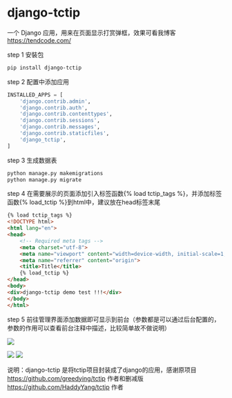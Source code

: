 # django-tctip
一个 Django 应用，用来在页面显示打赏弹框，效果可看我博客 https://tendcode.com/

step 1
安裝包
```bash
pip install django-tctip
```

step 2
配置中添加应用
```python
INSTALLED_APPS = [
    'django.contrib.admin',
    'django.contrib.auth',
    'django.contrib.contenttypes',
    'django.contrib.sessions',
    'django.contrib.messages',
    'django.contrib.staticfiles',
    'django_tctip',
]
```

step 3
生成数据表
```bash
python manage.py makemigrations
python manage.py migrate
```

step 4
在需要展示的页面添加引入标签函数{% load tctip_tags %}，并添加标签函数{% load_tctip %}到html中，建议放在head标签末尾
```html
{% load tctip_tags %}
<!DOCTYPE html>
<html lang="en">
<head>
    <!-- Required meta tags -->
    <meta charset="utf-8">
    <meta name="viewport" content="width=device-width, initial-scale=1, shrink-to-fit=no">
    <meta name="referrer" content="origin">
    <title>Title</title>
    {% load_tctip %}
</head>
<body>
<div>django-tctip demo test !!!</div>
</body>
</html>

```

step 5
前往管理界面添加数据即可显示到前台（参数都是可以通过后台配置的，参数的作用可以查看前台注释中描述，比较简单故不做说明）

![](https://ftp.bmp.ovh/imgs/2020/07/471c08dcb08d47c0.png)

![](https://ftp.bmp.ovh/imgs/2020/07/cc4742af979cac9c.png)
![](https://ftp.bmp.ovh/imgs/2020/07/505d3218487e1114.png)

说明：django-tctip 是将tctip项目封装成了django的应用，感谢原项目 https://github.com/greedying/tctip 作者和删减版 https://github.com/HaddyYang/tctip 作者
